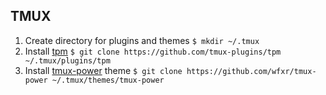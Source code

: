 ## TMUX

1. Create directory for plugins and themes 
			`$ mkdir ~/.tmux`	
2.	Install [tpm](https://github.com/tmux-plugins/tpm)
			`$ git clone https://github.com/tmux-plugins/tpm ~/.tmux/plugins/tpm`
3.	Install [tmux-power](https://github.com/wfxr/tmux-power) theme
		`$ git clone https://github.com/wfxr/tmux-power ~/.tmux/themes/tmux-power`
